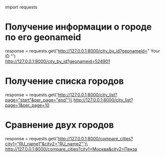 import requests

# Получение информации о городе по его geonameid
response = requests.get('http://127.0.0.1:8000/city_by_id?geonameid=" Your ID "')\
http://127.0.0.1:8000/city_by_id?geonameid=524901

# Получение списка городов
response = requests.get('http://127.0.0.1:8000/city_list?page="start"&per_page="end"')\
http://127.0.0.1:8000/city_list?page=1&per_page=10

# Сравнение двух городов
response = requests.get('http://127.0.0.1:8000/compare_cities?city1="RU_name1"&city2="RU_name2"')\
http://127.0.0.1:8000/compare_cities?city1=Москва&city2=Пенза